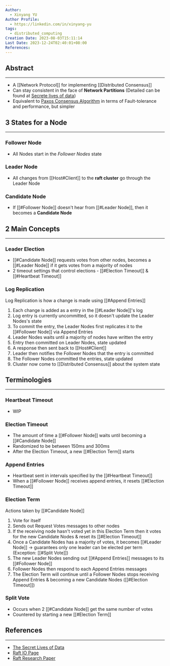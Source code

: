 ```yaml
---
Author:
  - Xinyang YU
Author Profile:
  - https://linkedin.com/in/xinyang-yu
tags:
  - distributed_computing
Creation Date: 2023-08-03T15:11:14
Last Date: 2023-12-24T02:40:01+08:00
References:
---
```

## Abstract
---
- A [[Network Protocol]] for implementing [[Distributed Consensus]]
- Can stay consistent in the face of **Network Partitions** (Detailed can be found at [Secrete lives of data](https://thesecretlivesofdata.com/raft/#replication))
- Equivalent to [Paxos Consensus Algorithm](https://www.scylladb.com/glossary/paxos-consensus-algorithm/) in  terms of Fault-tolerance  and performance, but simpler 

## 3 States for a Node
---
### Follower Node
- All Nodes start in the *Follower Nodes* state

### Leader Node
- All changes from [[Host#Client]] to the **raft cluster** go through the Leader Node
### Candidate Node
- If [[#Follower Node]] doesn't hear from [[#Leader Node]], then it becomes a **Candidate Node**




## 2 Main Concepts
---
### Leader Election
- [[#Candidate Node]] requests votes from other nodes, becomes a [[#Leader Node]] if it gets votes from a majority of nodes
- 2 timeout settings that control elections - [[#Election Timeout]] & [[#Heartbeat Timeout]]


### Log Replication
Log Replication is how a change is made using [[#Append Entries]]

1. Each change is added as a entry in the [[#Leader Node]]'s log
2. Log entry is currently uncommitted, so it doesn't update the Leader Nodes's state
3. To commit the entry, the Leader Nodes first replicates it to the [[#Follower Node]] via Append Entries
4. Leader Nodes waits until a majority of nodes have written the entry
6. Entry then committed on Leader Nodes, state updated
7. A response then sent back to [[Host#Client]]
8. Leader then notifies the Follower Nodes that the entry is committed
9. The Follower Nodes committed the entries, state updated
10. Cluster now come to [[Distributed Consensus]] about the system state




## Terminologies
---
### Heartbeat Timeout
- WIP

### Election Timeout
- The amount of time a [[#Follower Node]] waits until becoming a [[#Candidate Node]]
- Randomized to be between 150ms and 300ms
- After the Election Timeout, a new [[#Election Term]] starts

### Append Entries
- Heartbeat sent in intervals specified by the [[#Heartbeat Timeout]]
- When a [[#Follower Node]] receives append entries, it resets [[#Election Timeout]]

### Election Term
Actions taken by [[#Candidate Node]]
1. Vote for itself
2. Sends out Request Votes messages to other nodes
3. If the receiving node hasn't voted yet in this Election Term then it votes for the new Candidate Nodes & reset its [[#Election Timeout]]
4. Once a Candidate Nodes has a majority of votes, it becomes [[#Leader Node]] -> guarantees only one leader can be elected per term (Exception: [[#Split Vote]])
5. The new Leader Nodes sending out [[#Append Entries]] messages to its [[#Follower Node]]
6. Follower Nodes then respond to each Append Entries messages
7. The Election Term will continue until a Follower Nodes stops receiving Append Entries & becoming a new Candidate Nodes ([[#Election Timeout]])

### Split Vote
- Occurs when 2 [[#Candidate Node]] get the same number of votes
- Countered by starting a new [[#Election Term]]

## References
---
- [The Secret Lives of Data](https://thesecretlivesofdata.com/raft)
- [Raft IO Page](https://raft.github.io/)
- [Raft Research Paper](https://raft.github.io/raft.pdf)